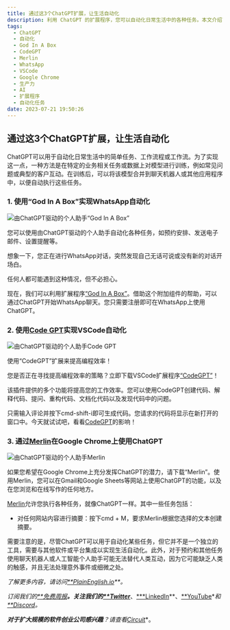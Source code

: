 ```yaml
---
title: 通过这3个ChatGPT扩展，让生活自动化
description: 利用 ChatGPT 的扩展程序，您可以自动化日常生活中的各种任务。本文介绍了三个 ChatGPT 扩展：通过 "God In A Box" 在 WhatsApp 上实现自动化、通过 "CodeGPT" 在 VSCode 上实现自动化，以及通过 "Merlin" 在 Google Chrome 上使用 ChatGPT。了解如何提高生产力和解放潜力！
tags: 
  - ChatGPT
  - 自动化
  - God In A Box
  - CodeGPT
  - Merlin
  - WhatsApp
  - VSCode
  - Google Chrome
  - 生产力
  - AI
  - 扩展程序
  - 自动化任务
date: 2023-07-21 19:50:26
---
```


## **通过这3个ChatGPT扩展，让生活自动化**

ChatGPT可以用于自动化日常生活中的简单任务、工作流程或工作流。为了实现这一点，一种方法是在特定的业务相关任务或数据上对模型进行训练，例如常见问题或典型的客户互动。在训练后，可以将该模型合并到聊天机器人或其他应用程序中，以便自动执行这些任务。

### **1. 使用“God In A Box”实现WhatsApp自动化**

![由ChatGPT驱动的个人助手“God In A Box”](https://cdn-images-1.medium.com/max/2000/1*VWcNS5ls3XlaqBJFhCrofw.png)

您可以使用由ChatGPT驱动的个人助手自动化各种任务，如预约安排、发送电子邮件、设置提醒等。

想象一下，您正在进行WhatsApp对话，突然发现自己无话可说或没有新的对话开场白。

任何人都可能遇到这种情况，但不必担心。

现在，我们可以利用扩展程序[“God In A Box”](https://godinabox.co/)。借助这个附加组件的帮助，可以通过ChatGPT开始WhatsApp聊天。您只需要注册即可在WhatsApp上使用ChatGPT。

### **2. 使用[Code GPT](https://github.com/timkmecl/codegpt)实现VSCode自动化**

![由ChatGPT驱动的个人助手Code GPT](https://cdn-images-1.medium.com/max/2000/1*emyUpfcIPFrl7agcWWa8vw.png)

使用“CodeGPT”扩展来提高编程效率！

您是否正在寻找提高编程效率的策略？立即下载VSCode扩展程序[“CodeGPT”](https://github.com/timkmecl/codegpt)！

该插件提供的多个功能将提高您的工作效率。您可以使用CodeGPT创建代码、解释代码、提问、重构代码、文档化代码以及发现代码中的问题。

只需输入评论并按下cmd-shift-i即可生成代码。您请求的代码将显示在新打开的窗口中。今天就试试吧，看看[CodeGPT](https://github.com/timkmecl/codegpt)的影响！

### **3. 通过[Merlin](https://merlin.foyer.work/onboarding/)在Google Chrome上使用ChatGPT**

![由ChatGPT驱动的个人助手Merlin](https://cdn-images-1.medium.com/max/2000/1*CqUNnKYdwZxOQCBU7HBOAQ.gif)

如果您希望在Google Chrome上充分发挥ChatGPT的潜力，请下载“Merlin”。使用Merlin，您可以在Gmail和Google Sheets等网站上使用ChatGPT的功能，以及在您浏览和在线写作的任何地方。

[Merlin](https://merlin.foyer.work/onboarding/)允许您执行各种任务，就像ChatGPT一样。其中一些任务包括：

- 对任何网站内容进行摘要：按下cmd + M，要求Merlin根据您选择的文本创建摘要。

需要注意的是，尽管ChatGPT可以用于自动化某些任务，但它并不是一个独立的工具，需要与其他软件或平台集成以实现生活自动化。此外，对于预约和其他任务使用聊天机器人或人工智能个人助手可能无法替代人类互动，因为它可能缺乏人类的触感，并且无法处理意外事件或细微之处。

*了解更多内容，请访问[**PlainEnglish.io](https://plainenglish.io/)**。*

*订阅我们的[**免费周报](http://newsletter.plainenglish.io/)**。关注我们的[**Twitter](https://twitter.com/inPlainEngHQ)***、[***LinkedIn](https://www.linkedin.com/company/inplainenglish/)**、[**YouTube](https://www.youtube.com/channel/UCtipWUghju290NWcn8jhyAw)**和[**Discord](https://discord.gg/GtDtUAvyhW)。*

***对于扩大规模的软件创业公司感兴趣**？请查看[Circuit](https://circuit.ooo?utm=publication-post-cta)**。


